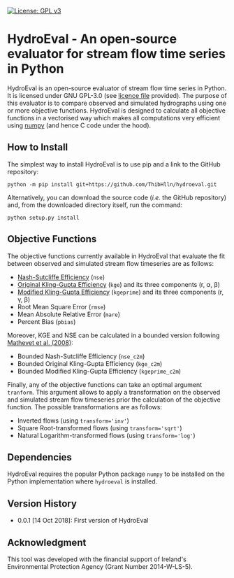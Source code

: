 [![License: GPL v3](https://img.shields.io/badge/License-GPL%20v3-blue.svg)](https://www.gnu.org/licenses/gpl-3.0)

# HydroEval - An open-source evaluator for stream flow time series in Python

HydroEval is an open-source evaluator of stream flow time series in Python. It is licensed under GNU GPL-3.0 (see [licence file](https://github.com/ThibHlln/hydroeval/blob/master/LICENCE.md) provided). The purpose of this evaluator is to compare observed and simulated hydrographs using one or more objective functions. HydroEval is designed to calculate all objective functions in a vectorised way which makes all computations very efficient using [numpy](https://github.com/numpy/numpy) (and hence C code under the hood).

## How to Install

The simplest way to install HydroEval is to use pip and a link to the GitHub repository:

	python -m pip install git+https://github.com/ThibHlln/hydroeval.git

Alternatively, you can download the source code (*i.e.* the GitHub repository) and, from the downloaded directory itself, run the command:

    python setup.py install
    
## Objective Functions

The objective functions currently available in HydroEval that evaluate the fit between observed and simulated stream flow timeseries are as follows:
* [Nash-Sutcliffe Efficiency](https://doi.org/10.1016/0022-1694(70)90255-6) (`nse`)
* [Original Kling-Gupta Efficiency](https://doi.org/10.1016/j.jhydrol.2009.08.003) (`kge`) and its three components (r, α, β)
* [Modified Kling-Gupta Efficiency](https://doi.org/10.1016/j.jhydrol.2012.01.011) (`kgeprime`) and its three components (r, γ, β)
* Root Mean Square Error (`rmse`)
* Mean Absolute Relative Error (`mare`)
* Percent Bias (`pbias`)

Moreover, KGE and NSE can be calculated in a bounded version following [Mathevet et al. (2008)](https://iahs.info/uploads/dms/13614.21--211-219-41-MATHEVET.pdf):

* Bounded Nash-Sutcliffe Efficiency (`nse_c2m`)
* Bounded Original Kling-Gupta Efficiency (`kge_c2m`)
* Bounded Modified Kling-Gupta Efficiency (`kgeprime_c2m`)

Finally, any of the objective functions can take an optimal argument `tranform`. This argument allows to apply a transformation on the observed and simulated stream flow timeseries prior the calculation of the objective function. The possible transformations are as follows:
* Inverted flows (using `transform='inv'`)
* Square Root-transformed flows (using `transform='sqrt'`)
* Natural Logarithm-transformed flows (using `transform='log'`)

## Dependencies

HydroEval requires the popular Python package `numpy` to be installed on the Python implementation where `hydroeval` is installed.

## Version History

* 0.0.1 [14 Oct 2018]: First version of HydroEval

## Acknowledgment

This tool was developed with the financial support of Ireland's Environmental Protection Agency (Grant Number 2014-W-LS-5).